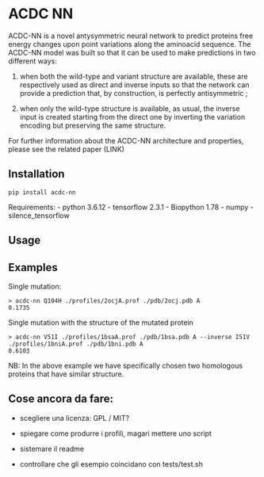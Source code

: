 # ACDC NN

ACDC-NN is a novel antysymmetric neural network to predict proteins free energy changes upon point variations along the aminoacid sequence.
The  ACDC-NN  model  was  built  so that it can be used to make predictions in two different ways: 

1) when both the wild-type and variant structure are available, these are respectively used as direct and inverse  inputs  so  that  the  network  can  provide a  prediction  that,  by  construction,  is  perfectly antisymmetric ; 

2) when only the wild-type structure is available, as usual,  the  inverse  input  is  created  starting  from the direct one by inverting the variation encoding but preserving the same structure. 

For further information about the ACDC-NN architecture and properties, please see the related paper (LINK)

## Installation
```
pip install acdc-nn
```

Requirements:
	- python 3.6.12
	- tensorflow 2.3.1
	- Biopython 1.78
	- numpy 
	- silence_tensorflow 


## Usage


## Examples
Single mutation:
```
> acdc-nn Q104H ./profiles/2ocjA.prof ./pdb/2ocj.pdb A
0.1735
```
Single mutation with the structure of the mutated protein
```
> acdc-nn V51I ./profiles/1bsaA.prof ./pdb/1bsa.pdb A --inverse I51V ./profiles/1bniA.prof ./pdb/1bni.pdb A 
0.6103
```

NB: In the above example we have specifically chosen two homologous proteins that have similar structure.

## Cose ancora da fare:
- scegliere una licenza: GPL / MIT?
- spiegare come produrre i profili, magari mettere uno script
- sistemare il readme

- controllare che gli esempio coincidano con tests/test.sh
